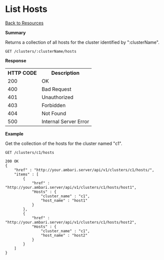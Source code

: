 <!---
Licensed to the Apache Software Foundation (ASF) under one or more
contributor license agreements. See the NOTICE file distributed with
this work for additional information regarding copyright ownership.
The ASF licenses this file to You under the Apache License, Version 2.0
(the "License"); you may not use this file except in compliance with
the License. You may obtain a copy of the License at

http://www.apache.org/licenses/LICENSE-2.0

Unless required by applicable law or agreed to in writing, software
distributed under the License is distributed on an "AS IS" BASIS,
WITHOUT WARRANTIES OR CONDITIONS OF ANY KIND, either express or implied.
See the License for the specific language governing permissions and
limitations under the License.
-->

List Hosts
=====

[Back to Resources](index.md#resources)

**Summary**

Returns a collection of all hosts for the cluster identified by ":clusterName".

    GET /clusters/:clusterName/hosts

**Response**
<table>
  <tr>
    <th>HTTP CODE</th>
    <th>Description</th>
  </tr>
  <tr>
    <td>200</td>
    <td>OK</td>  
  </tr>
  <tr>
    <td>400</td>
    <td>Bad Request</td>  
  </tr>
  <tr>
    <td>401</td>
    <td>Unauthorized</td>  
  </tr>
  <tr>
    <td>403</td>
    <td>Forbidden</td>  
  </tr> 
  <tr>
    <td>404</td>
    <td>Not Found</td>  
  </tr>
  <tr>
    <td>500</td>
    <td>Internal Server Error</td>  
  </tr>
</table>



**Example**

Get the collection of the hosts for the cluster named "c1".

    GET /clusters/c1/hosts
    
    200 OK
    {
    	"href" : "http://your.ambari.server/api/v1/clusters/c1/hosts/",
    	"items" : [
    		{
      			"href" : "http://your.ambari.server/api/v1/clusters/c1/hosts/host1",
      			"Hosts" : {
        			"cluster_name" : "c1",
        			"host_name" : "host1"
      			}
    		},
    		{
      			"href" : "http://your.ambari.server/api/v1/clusters/c1/hosts/host2",
      			"Hosts" : {
        			"cluster_name" : "c1",
        			"host_name" : "host2"
      			}
    		}
    	]
	}  	
